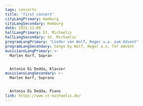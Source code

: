 ```yaml
---
tags: concerts
title: "first concert"
cityLangPrimary: Hamburg
cityLangSecondary: Hamburg
date: 2022-12-08
hallLangPrimary: St. Michaelis
hallLangSecondary: St. Michaelis
programLangPrimary: "Lieder von Wolf, Reger u.a. zum Advent"
programLangSecondary: Songs by Wolf, Reger a.o. for Advent
musiciansLangPrimary: >-
  Marlen Korf, Sopran


  Antonio Di Dedda, Klavier
musiciansLangSecondary: >-
  Marlen Korf, Soprano


  Antonio Di Dedda, Piano
link: https://www.st-michaelis.de/
---
```

